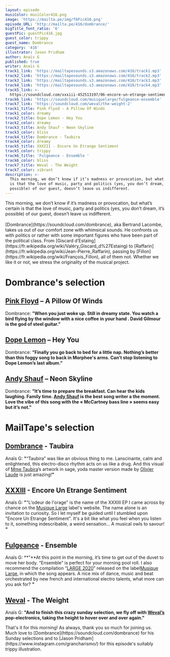 ```yaml
---
layout: episode
musiColor: musiColor416.png
image: 'https://mailta.pe/img/fbPic416.png'
episode_URL: 'http://mailta.pe/416/dombrance/'
bigTitle_font_ratio: '6'
guestPic: guestPic416.jpg
guest_color: trippy
guest_name: Dombrance
category: '416'
illustrator: Jason Pridham
author: Anaïs G
published: true
writer: Anaïs G
track1_link: 'https://mailtapesounds.s3.amazonaws.com/416/track1.mp3'
track2_link: 'https://mailtapesounds.s3.amazonaws.com/416/track2.mp3'
track3_link: 'https://mailtapesounds.s3.amazonaws.com/416/track3.mp3'
track4_link: 'https://mailtapesounds.s3.amazonaws.com/416/track4.mp3'
track5_link: >-
  https://soundcloud.com/xxxiii-452513197/06-encore-un-etrange-sentiment?in=xxxiii-452513197/sets/lodeur-de-lorage
track6_link: 'https://soundcloud.com/musiquelarge/fulgeance-ensemble'
track7_link: 'https://soundcloud.com/weval/the-weight-2'
track1_title: Pink Flyod - A Pillow Of Winds
track1_color: dreamy
track2_title: Dope Lemon - Hey You
track2_color: dreamy
track3_title: Andy Shauf - Neon Skyline
track3_color: bliss
track4_title: Dombrance - Taubira
track4_color: dreamy
track5_title: XXXIII - Encore Un Etrange Sentiment
track5_color: trippy
track6_title: 'Fulgeance - Ensemble '
track6_color: bliss
track7_title: Weval - The Weight
track7_color: vibrant
description: >-
  This morning, we don’t know if it’s madness or provocation, but what’s certain
  is that the love of music, party and politics (yes, you don’t dream, it’s
  possible) of our guest, doesn’t leave us indifferent.
---
```

<p id="introduction">This morning, we don’t know if it’s madness or provocation, but what’s certain is that the love of music, party and politics (yes, you don’t dream, it’s possible) of our guest, doesn’t leave us indifferent. 
<br><br>
[Dombrance](https://soundcloud.com/dombrance), aka Bertrand Lacombe, takes us out of our comfort zone with whimsical sounds. He confronts us with politics or rather with some important figures who have been part of the political class. From [Giscard d’Estaing](https://fr.wikipedia.org/wiki/Valéry_Giscard_d%27Estaing) to [Raffarin](https://fr.wikipedia.org/wiki/Jean-Pierre_Raffarin), passing by [Fillon](https://fr.wikipedia.org/wiki/François_Fillon), all of them not. Whether we like it or not, we stress the originality of the musical project.
</p>


# Dombrance's selection

## [Pink Floyd](https://www.pinkfloyd.com/home.php) – A Pillow Of Winds
Dombrance: **"**When you just woke up. Still in dreamy state. You watch a bird flying by the window with a nice coffee in your hand . David Gilmour is the god of steel guitar.**"**

## [Dope Lemon](https://www.dopelemon.com/) – Hey You
Dombrance: **"**Finally you go back to bed for a little nap. Nothing’s better than this foggy song to back in Morphee's arms. Can’t stop listening to Dope Lemon’s last album.**"**

## [Andy Shauf](https://andyshauf.com/)  –   Neon Skyline
Dombrance: **"**It’s time to prepare the breakfast. Can hear the kids laughing. Family time.
[Andy Shauf](https://www.facebook.com/andyshaufmusic) is the best song writer a the moment. Love the vibe of this song with the « McCartney bass line »  seems easy but it’s not.**"**


# MailTape's selection

## [Dombrance](https://www.facebook.com/Dombrance) - Taubira 
Anaïs G: **"**“Taubira” was like an obvious thing to me. Lanscinante, calm and enlightened, this electro-disco rhythm acts on us like a drug. And this visual of [Mme Taubira](https://fr.wikipedia.org/wiki/Christiane_Taubira)’s artwork in sage, yoda master version made by [Olivier Laude](https://www.behance.net/olivierlau1756) is just amazing!**"**

## [XXXIII](https://musiquelarge.bandcamp.com/album/lodeur-de-lorage) - Encore Un Etrange Sentiment
Anaïs G: **"**"L'odeur de l'orage" is the name of the XXXIII EP I came across by chance on the [Musique Large](http://www.musiquelarge.com/) label's website. The name alone is an invitation to curiosity. So I let myself be guided until I stumbled upon "Encore Un Etrange Sentiment". It's a bit like what you feel when you listen to it, something indescribable, a weird sensation... A musical owls to savour!  **"**

## [Fulgeance](https://soundcloud.com/fulgeance) - Ensemble 
Anaïs G: **"**At this point in the morning, it’s time to get out of the duvet to move her body. “Ensemble” is  perfect for your morning pool roll. I also recommend the compilation “[LARGE 2020](https://musiquelarge.bandcamp.com/album/large-2020)” released on the label[Musique Large](http://www.musiquelarge.com/), in which the song appears. A nice mix of dance, music and beat orchestrated by new french and international electro talents, what more can you ask for? **"**

## [Weval](https://weval.net/#/) - The Weight
Anaïs G: **"**And to finish this crazy sunday selection, we fly off with [Weval’s](https://www.facebook.com/wevalmusic) pop-electronics, taking the height to hover over and over again.**"**


<p id="outroduction">That's it for this morning! As always, thank you so much for joining us. Much love to [Dombrance](https://soundcloud.com/dombrance)  for his Sunday selections and to [Jason Pridham](https://www.instagram.com/grancharismo/) for this episode's suitably trippy illustration.</p>
